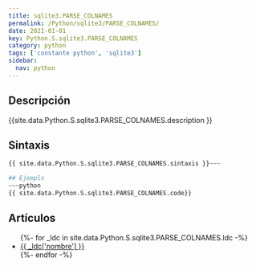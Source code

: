 ```yaml
---
title: sqlite3.PARSE_COLNAMES
permalink: /Python/sqlite3/PARSE_COLNAMES/
date: 2021-01-01
key: Python.S.sqlite3.PARSE_COLNAMES
category: python
tags: ['constante python', 'sqlite3']
sidebar: 
  nav: python
---
```


## Descripción
{{site.data.Python.S.sqlite3.PARSE_COLNAMES.description }}

## Sintaxis
~~~python
{{ site.data.Python.S.sqlite3.PARSE_COLNAMES.sintaxis }}~~~

## Ejemplo
~~~python
{{ site.data.Python.S.sqlite3.PARSE_COLNAMES.code}}
~~~

## Artículos
<ul>
{%- for _ldc in site.data.Python.S.sqlite3.PARSE_COLNAMES.ldc -%}
   <li>
       <a href="{{_ldc['url'] }}">{{ _ldc['nombre'] }}</a>
   </li>
{%- endfor -%}
</ul>
